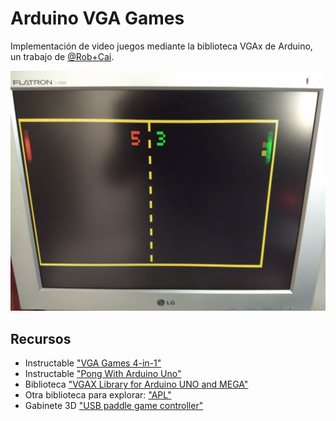 # Arduino VGA Games

Implementación de video juegos mediante la biblioteca VGAx de Arduino, un trabajo de [@Rob+Cai](https://www.instructables.com/member/Rob+Cai/).

![Primeras pruebas](./docs/img/933af5e730127870.jpg)

## Recursos

- Instructable ["VGA Games 4-in-1"](https://www.instructables.com/Arduino-VGA-Games-4-in-1/)
- Instructable ["Pong With Arduino Uno"](https://www.instructables.com/VGA-Pong-with-Arduino-Uno/)
- Biblioteca ["VGAX Library for Arduino UNO and MEGA"](https://github.com/smaffer/vgax)
- Otra biblioteca para explorar: ["APL"](https://github.com/akund/APL)
- Gabinete 3D ["USB paddle game controller"](https://www.thingiverse.com/thing:4223937)

